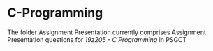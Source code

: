 # C-Programming

The folder Assignment Presentation currently comprises Assignment Presentation questions for _19z205 - C Programming_ in PSGCT
